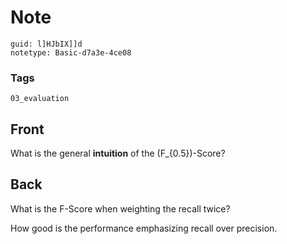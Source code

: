 # Note
```
guid: l]HJbIX]]d
notetype: Basic-d7a3e-4ce08
```

### Tags
```
03_evaluation
```

## Front
What is the general <b>intuition</b> of the \(F_{0.5}\)-Score?

## Back
What is the F-Score when weighting the recall twice?
<div>
  How good is the performance emphasizing recall over precision.
</div>
